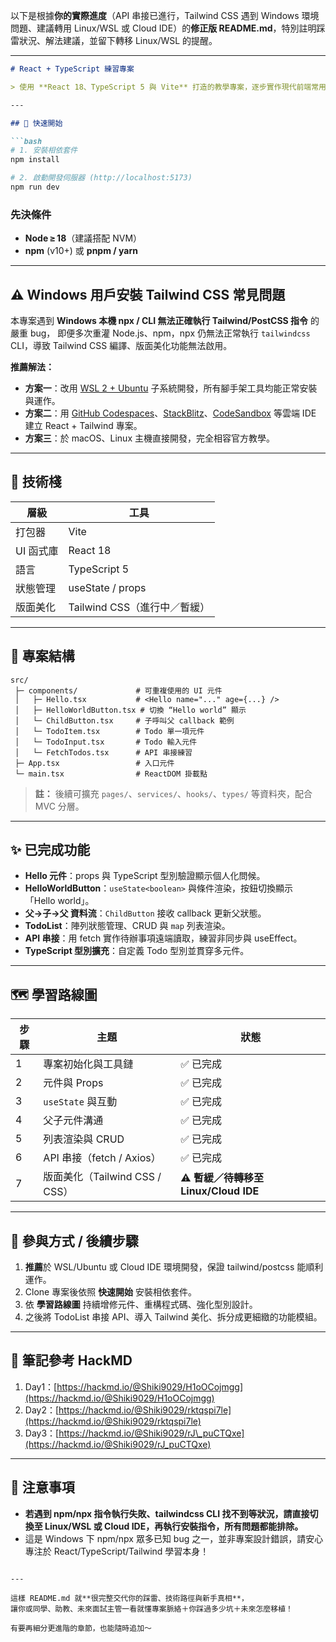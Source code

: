 以下是根據**你的實際進度**（API 串接已進行，Tailwind CSS 遇到 Windows 環境問題、建議轉用 Linux/WSL 或 Cloud IDE）的**修正版 README.md**，特別註明踩雷狀況、解法建議，並留下轉移 Linux/WSL 的提醒。

---

````markdown
# React + TypeScript 練習專案

> 使用 **React 18、TypeScript 5 與 Vite** 打造的教學專案，逐步實作現代前端常用概念。

---

## 🚀 快速開始

```bash
# 1. 安裝相依套件
npm install

# 2. 啟動開發伺服器 (http://localhost:5173)
npm run dev
````

### 先決條件

* **Node ≥ 18**（建議搭配 NVM）
* **npm** (v10+) 或 **pnpm / yarn**

---

## ⚠️ Windows 用戶安裝 Tailwind CSS 常見問題

本專案遇到 **Windows 本機 npx / CLI 無法正確執行 Tailwind/PostCSS 指令** 的嚴重 bug，
即便多次重灌 Node.js、npm，npx 仍無法正常執行 `tailwindcss` CLI，導致 Tailwind CSS 編譯、版面美化功能無法啟用。

**推薦解法：**

* **方案一**：改用 [WSL 2 + Ubuntu](https://learn.microsoft.com/zh-tw/windows/wsl/) 子系統開發，所有腳手架工具均能正常安裝與運作。
* **方案二**：用 [GitHub Codespaces](https://github.com/features/codespaces)、[StackBlitz](https://stackblitz.com/)、[CodeSandbox](https://codesandbox.io/) 等雲端 IDE 建立 React + Tailwind 專案。
* **方案三**：於 macOS、Linux 主機直接開發，完全相容官方教學。

---

## 🔧 技術棧

| 層級     | 工具                   |
| ------ | -------------------- |
| 打包器    | Vite                 |
| UI 函式庫 | React 18             |
| 語言     | TypeScript 5         |
| 狀態管理   | useState / props     |
| 版面美化   | Tailwind CSS（進行中／暫緩） |

---

## 📂 專案結構

```
src/
 ├─ components/             # 可重複使用的 UI 元件
 │   ├─ Hello.tsx           # <Hello name="..." age={...} />
 │   ├─ HelloWorldButton.tsx # 切換 “Hello world” 顯示
 │   └─ ChildButton.tsx     # 子呼叫父 callback 範例
 │   └─ TodoItem.tsx        # Todo 單一項元件
 │   └─ TodoInput.tsx       # Todo 輸入元件
 │   └─ FetchTodos.tsx      # API 串接練習
 ├─ App.tsx                 # 入口元件
 └─ main.tsx                # ReactDOM 掛載點
```

> **註：** 後續可擴充 `pages/`、`services/`、`hooks/`、`types/` 等資料夾，配合 MVC 分層。

---

## ✨ 已完成功能

* **Hello 元件**：props 與 TypeScript 型別驗證顯示個人化問候。
* **HelloWorldButton**：`useState<boolean>` 與條件渲染，按鈕切換顯示「Hello world」。
* **父→子→父 資料流**：`ChildButton` 接收 callback 更新父狀態。
* **TodoList**：陣列狀態管理、CRUD 與 `map` 列表渲染。
* **API 串接**：用 fetch 實作待辦事項遠端讀取，練習非同步與 useEffect。
* **TypeScript 型別擴充**：自定義 Todo 型別並貫穿多元件。

---

## 🗺️ 學習路線圖

| 步驟 | 主題                       | 狀態                             |
| -- | ------------------------ | ------------------------------ |
| 1  | 專案初始化與工具鏈                | ✅ 已完成                          |
| 2  | 元件與 Props                | ✅ 已完成                          |
| 3  | `useState` 與互動           | ✅ 已完成                          |
| 4  | 父子元件溝通                   | ✅ 已完成                          |
| 5  | 列表渲染與 CRUD               | ✅ 已完成                          |
| 6  | API 串接（fetch / Axios）    | ✅ 已完成                          |
| 7  | 版面美化（Tailwind CSS / CSS） | ⚠️ **暫緩／待轉移至 Linux/Cloud IDE** |

---

## 🙌 參與方式 / 後續步驟

1. **推薦**於 WSL/Ubuntu 或 Cloud IDE 環境開發，保證 tailwind/postcss 能順利運作。
2. Clone 專案後依照 **快速開始** 安裝相依套件。
3. 依 **學習路線圖** 持續增修元件、重構程式碼、強化型別設計。
4. 之後將 TodoList 串接 API、導入 Tailwind 美化、拆分成更細緻的功能模組。

---

## 📝 筆記參考 HackMD

1. Day1：[https://hackmd.io/@Shiki9029/H1oOCojmgg](https://hackmd.io/@Shiki9029/H1oOCojmgg)
2. Day2：[https://hackmd.io/@Shiki9029/rktqspi7le](https://hackmd.io/@Shiki9029/rktqspi7le)
3. Day3：[https://hackmd.io/@Shiki9029/rJ\_puCTQxe](https://hackmd.io/@Shiki9029/rJ_puCTQxe)

---

## 🚩 注意事項

* **若遇到 npm/npx 指令執行失敗、tailwindcss CLI 找不到等狀況，請直接切換至 Linux/WSL 或 Cloud IDE，再執行安裝指令，所有問題都能排除。**
* 這是 Windows 下 npm/npx 眾多已知 bug 之一，並非專案設計錯誤，請安心專注於 React/TypeScript/Tailwind 學習本身！

```

---

這樣 README.md 就**很完整交代你的踩雷、技術路徑與新手真相**，  
讓你或同學、助教、未來面試主管一看就懂專案脈絡＋你踩過多少坑＋未來怎麼移植！

有要再細分更進階的章節，也能隨時追加～
```
